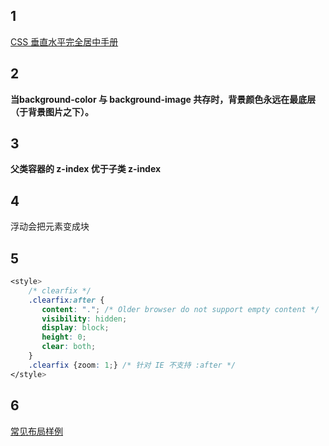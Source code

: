 ## 1
[CSS 垂直水平完全居中手册](http://mp.weixin.qq.com/s/QxYEVHskAyCnZMJ20oUPJQ)

## 2
**当background-color 与 background-image 共存时，背景颜色永远在最底层（于背景图片之下）。**

## 3
**父类容器的 z-index 优于子类 z-index**

## 4
浮动会把元素变成块

## 5
``` css
<style>
	/* clearfix */
	.clearfix:after {
	   content: "."; /* Older browser do not support empty content */
	   visibility: hidden;
	   display: block;
	   height: 0;
	   clear: both;
	}
	.clearfix {zoom: 1;} /* 针对 IE 不支持 :after */
</style>
```
## 6
[常见布局样例](https://li-xinyang.gitbooks.io/frontend-notebook/content/chapter1/04_09_layout_demo.html)